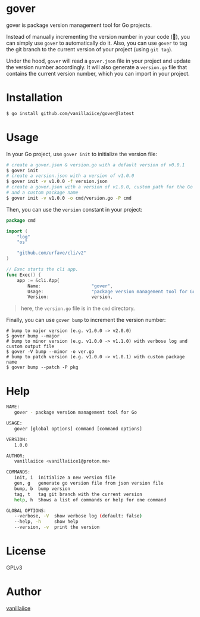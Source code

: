 # gover

gover is package version management tool for Go projects.

Instead of manually incrementing the version number in your code (🗿),
you can simply use `gover` to automatically do it.
Also, you can use `gover` to tag the git branch to the current version of your project (using `git tag`).

Under the hood, `gover` will read a `gover.json` file in your project
and update the version number accordingly.
It will also generate a `version.go` file that contains the current version number,
which you can import in your project.

# Installation

```sh
$ go install github.com/vanillaiice/gover@latest
```

# Usage

In your Go project, use `gover init` to initialize the version file:

```sh
# create a gover.json & version.go with a default version of v0.0.1
$ gover init
# create a version.json with a version of v1.0.0
$ gover init -v v1.0.0 -f version.json
# create a gover.json with a version of v1.0.0, custom path for the Go output file,
# and a custom package name
$ gover init -v v1.0.0 -o cmd/version.go -P cmd
```

Then, you can use the `version` constant in your project:

```go
package cmd

import (
	"log"
	"os"

	"github.com/urfave/cli/v2"
)

// Exec starts the cli app.
func Exec() {
	app := &cli.App{
		Name:                   "gover",
		Usage:                  "package version management tool for Go",
		Version:                version,
```

> here, the `version.go` file is in the `cmd` directory.

Finally, you can use `gover bump` to increment the version number:

```
# bump to major version (e.g. v1.0.0 -> v2.0.0)
$ gover bump --major
# bump to minor version (e.g. v1.0.0 -> v1.1.0) with verbose log and custom output file
$ gover -V bump --minor -o ver.go
# bump to patch version (e.g. v1.0.0 -> v1.0.1) with custom package name
$ gover bump --patch -P pkg
```

# Help

```sh
NAME:
   gover - package version management tool for Go

USAGE:
   gover [global options] command [command options]

VERSION:
   1.0.0

AUTHOR:
   vanillaiice <vanillaiice1@proton.me>

COMMANDS:
   init, i  initialize a new version file
   gen, g   generate go version file from json version file
   bump, b  bump version
   tag, t   tag git branch with the current version
   help, h  Shows a list of commands or help for one command

GLOBAL OPTIONS:
   --verbose, -V  show verbose log (default: false)
   --help, -h     show help
   --version, -v  print the version
```

# License

GPLv3

# Author

[vanillaiice](https://github.com/vanillaiice)
